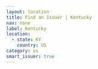 ```yaml
---
layout: location
title: Find an Issuer | Kentucky
nav: none
label: Kentucky
location:
  - state: KY
    country: US
category: us
smart_issuer: true
---
```

